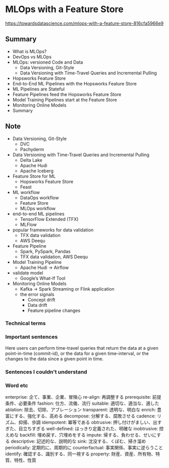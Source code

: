 # MLOps with a Feature Store

https://towardsdatascience.com/mlops-with-a-feature-store-816cfa5966e9

## Summary

- What is MLOps?
- DevOps vs MLOps
- MLOps: versioned Code and Data
    - Data Versioning, Git-Style
    - Data Versioning with Time-Travel Queries and Incremental Pulling
- Hopsworks Feature Store
- End-to-End ML Pipelines with the Hopsworks Feature Store
- ML Pipelines are Stateful
- Feature Pipelines feed the Hopsworks Feature Store
- Model Training Pipelines start at the Feature Store
- Monitoring Online Models
- Summary

## Note

- Data Versioning, Git-Style
    - DVC
    - Pachyderm
- Data Versioning with Time-Travel Queries and Incremental Pulling
    - Delta Lake
    - Apache Hudi
    - Apache Iceberg
- Feature Store for ML
    - Hopsworks Feature Store
    - Feast
- ML workflow
    - DataOps workflow
    - Feature Store
    - MLOps workflow
- end-to-end ML pipelines
    - TensorFlow Extended (TFX)
    - MLFlow
- popular frameworks for data validation
    - TFX data validation
    - AWS Deequ 
- Feature Pipeline
    - Spark, PySpark, Pandas
    - TFX data validation, AWS Deequ 
- Model Training Pipeline
    - Apache Hudi -> Airflow
- validate model
    - Google’s What-If Tool
- Monitoring Online Models
    - Kafka -> Spark Streaming or Flink application
    - the error signals
        - Concept drift
        - Data drift
        - Feature pipeline changes


### Technical terms

### Important sentences

Here users can perform time-travel queries that return the data at a given point-in-time (commit-id), or the data for a given time-interval, or the changes to the data since a given point in time. 

### Sentences I couldn't understand

### Word etc

enterprise: 企て、事業、企業、冒険心
re-align: 再調整する
prerequisite: 前提条件、必要条件
fashion: 仕方、流儀、流行
suitable: 適切な、適当な、適した
ablation: 除去、切除、アブレーション
transparent: 透明な、明白な
enrich: 豊富にする、強化する、高める
decompose: 分解する、腐敗させる
cadence: リズム、抑揚、歩調
idempotent: 冪等である
obtrusive: 押し付けがましい、出すぎた、目立ちすぎる
well-defined: はっきり定義された、明確な
inobtrusive: 控えめな
backfill: 埋め戻す、穴埋めをする
impute: 帰する、負わせる、せいにする
descriptive: 記述的な、説明的な
sink: 沈没する、くぼむ、掃き溜め
periodically: 定期的に、周期的に
counterfactual: 事実関係、事実に逆らうこと
identify: 確認する、識別する、同一視する
property: 財産、資産、所有物、特質、特性、性質
